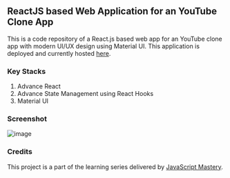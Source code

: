 ## ReactJS based Web Application for an YouTube Clone App
This is a code repository of a React.js based web app for an YouTube clone app with modern UI/UX design using Material UI. This application is deployed and currently hosted [here](https://youtube-faked.netlify.app/).

### Key Stacks
1. Advance React
2. Advance State Management using React Hooks
3. Material UI

### Screenshot
![image](https://github.com/zhenyu92/youtube-clone/blob/main/screenshot.PNG)

### Credits
This project is a part of the learning series delivered by [JavaScript Mastery](https://github.com/adrianhajdin).

